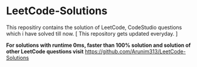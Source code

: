 # LeetCode-Solutions
This repositiry contains the solution of LeetCode, CodeStudio questions which i have solved till now. [ This repository gets updated everyday. ] 

**For solutions with runtime 0ms, faster than 100% solution and solution of other LeetCode questions visit**
https://github.com/Arunim313/LeetCode-Solutions


